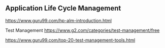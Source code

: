 Application Life Cycle Management
---
https://www.guru99.com/hp-alm-introduction.html

Test Management
https://www.g2.com/categories/test-management/free

https://www.guru99.com/top-20-test-management-tools.html
